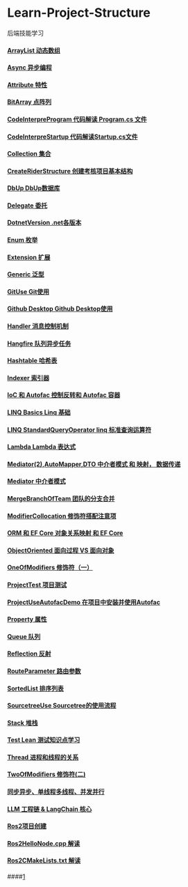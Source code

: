 # Learn-Project-Structure

后端技能学习

#### [ArrayList  动态数组](https://github.com/1sanqian/Learn-Project-Structure/blob/main/main/ArrayList.md)

#### [Async  异步编程](https://github.com/1sanqian/Learn-Project-Structure/blob/main/main/Async.md)

#### [Attribute  特性](https://github.com/1sanqian/Learn-Project-Structure/blob/main/main/Attribute.md)

#### [BitArray  点阵列](https://github.com/1sanqian/Learn-Project-Structure/blob/main/main/BitArray.md)

#### [CodeInterpreProgram  代码解读 Program.cs 文件](https://github.com/1sanqian/Learn-Project-Structure/blob/main/main/CodeInterpreProgram.md)

#### [CodeInterpreStartup  代码解读Startup.cs文件](https://github.com/1sanqian/Learn-Project-Structure/blob/main/main/CodeInterpreStartup.md)

#### [Collection  集合](https://github.com/1sanqian/Learn-Project-Structure/blob/main/main/Collection.md)

#### [CreateRiderStructure  创建考核项目基本结构](https://github.com/1sanqian/Learn-Project-Structure/blob/main/main/CreateRiderStructure.md)

#### [DbUp  DbUp数据库](https://github.com/1sanqian/Learn-Project-Structure/blob/main/main/DbUp.md)

#### [Delegate  委托](https://github.com/1sanqian/Learn-Project-Structure/blob/main/main/Delegate.md)

#### [DotnetVersion  .net各版本](https://github.com/1sanqian/Learn-Project-Structure/blob/main/main/DotnetVersion.md)

#### [Enum  枚举](https://github.com/1sanqian/Learn-Project-Structure/blob/main/main/Enum.md)
  
#### [Extension  扩展](https://github.com/1sanqian/Learn-Project-Structure/blob/main/main/Extension.md)

#### [Generic  泛型](https://github.com/1sanqian/Learn-Project-Structure/blob/main/main/Generic.md)

#### [GitUse  Git使用](https://github.com/1sanqian/Learn-Project-Structure/blob/main/main/GitUse.md)

#### [Github Desktop  Github Desktop使用](https://github.com/1sanqian/Learn-Project-Structure/blob/main/main/GithubDesktopUse.md)

#### [Handler  消息控制机制](https://github.com/1sanqian/Learn-Project-Structure/blob/main/main/Handler.md)

#### [Hangfire  队列异步任务](https://github.com/1sanqian/Learn-Project-Structure/blob/main/main/Hangfire%EF%BC%88%E4%B8%80%EF%BC%89.md)

#### [Hashtable  哈希表](https://github.com/1sanqian/Learn-Project-Structure/blob/main/main/Hashtable.md)

#### [Indexer  索引器](https://github.com/1sanqian/Learn-Project-Structure/blob/main/main/Indexer.md)

#### [IoC 和 Autofac  控制反转和 Autofac 容器](https://github.com/1sanqian/Learn-Project-Structure/blob/main/main/IoC%E5%92%8CAutofac.md)

#### [LINQ Basics  Linq 基础](https://github.com/1sanqian/Learn-Project-Structure/blob/main/main/LINQ%20Basics.md)

#### [LINQ StandardQueryOperator  linq 标准查询运算符](https://github.com/1sanqian/Learn-Project-Structure/blob/main/main/LINQ%20StandardQueryOperator.md)

#### [Lambda  Lambda 表达式](https://github.com/1sanqian/Learn-Project-Structure/blob/main/main/Lambda.md)

#### [Mediator(2),AutoMapper,DTO  中介者模式 和 映射， 数据传递](https://github.com/1sanqian/Learn-Project-Structure/blob/main/main/Mediator(2)%2CAutoMapper%2CDTO.md)

#### [Mediator 中介者模式](https://github.com/1sanqian/Learn-Project-Structure/blob/main/main/Mediator.md)

#### [MergeBranchOfTeam  团队的分支合并](https://github.com/1sanqian/Learn-Project-Structure/blob/main/main/MergeBranchOfTeam.md)

#### [ModifierCollocation  修饰符搭配注意项](https://github.com/1sanqian/Learn-Project-Structure/blob/main/main/ModifierCollocation.md)

#### [ORM 和 EF Core  对象关系映射 和 EF Core ](https://github.com/1sanqian/Learn-Project-Structure/blob/main/main/ORM%20%E5%92%8C%20EF%20Core.md)

#### [ObjectOriented  面向过程 VS 面向对象](https://github.com/1sanqian/Learn-Project-Structure/blob/main/main/ObjectOriented.md)

#### [OneOfModifiers  修饰符（一）](https://github.com/1sanqian/Learn-Project-Structure/blob/main/main/OneOfModifiers.md)

#### [ProjectTest  项目测试](https://github.com/1sanqian/Learn-Project-Structure/blob/main/main/ProjectTest.md)

#### [ProjectUseAutofacDemo  在项目中安装并使用Autofac](https://github.com/1sanqian/Learn-Project-Structure/blob/main/main/ProjectUseAutofacDemo.md)

#### [Property  属性](https://github.com/1sanqian/Learn-Project-Structure/blob/main/main/Property.md)

#### [Queue  队列](https://github.com/1sanqian/Learn-Project-Structure/blob/main/main/Queue.md)

#### [Reflection  反射](https://github.com/1sanqian/Learn-Project-Structure/blob/main/main/Reflection.md)

#### [RouteParameter  路由参数](https://github.com/1sanqian/Learn-Project-Structure/blob/main/main/RouteParameter.md)

#### [SortedList   排序列表](https://github.com/1sanqian/Learn-Project-Structure/blob/main/main/SortedList.md)

#### [SourcetreeUse  Sourcetree的使用流程](https://github.com/1sanqian/Learn-Project-Structure/blob/main/main/SourcetreeUse.md)

#### [Stack  堆栈](https://github.com/1sanqian/Learn-Project-Structure/blob/main/main/Stack.md)

#### [Test Lean  测试知识点学习](https://github.com/1sanqian/Learn-Project-Structure/blob/main/main/Test%20Lean.md)

#### [Thread  进程和线程的关系](https://github.com/1sanqian/Learn-Project-Structure/blob/main/main/Thread.md)

#### [TwoOfModifiers  修饰符(二)](https://github.com/1sanqian/Learn-Project-Structure/blob/main/main/TwoOfModifiers.md)

#### [同步异步、单线程多线程、并发并行](https://github.com/1sanqian/Learn-Project-Structure/blob/main/main/Synchronous%20asynchronous,%20single%20threaded%20multi-threaded,%20concurrent%20parallel.md)

#### [LLM 工程链 & LangChain 核心](https://github.com/1sanqian/Learn-Project-Structure/blob/main/main/LLM%26%26LangChain)

#### [Ros2项目创建](https://github.com/1sanqian/Learn-Project-Structure/blob/main/main/Ros2ProjectCreate.md)

#### [Ros2HelloNode.cpp 解读](https://github.com/1sanqian/Learn-Project-Structure/blob/main/main/Ros2HelloNode.cpp.md)

#### [Ros2CMakeLists.txt 解读](https://github.com/1sanqian/Learn-Project-Structure/blob/main/main/Ros2CMakeLists.md)

####[1](https://github.com/1sanqian/Learn-Project-Structure/blob/main/main/Ros2NodeTopicServiceAction.md)
